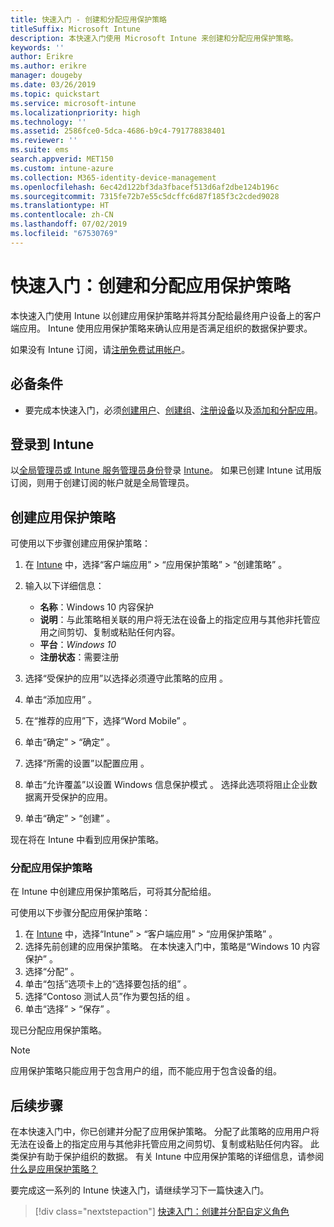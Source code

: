 ```yaml
---
title: 快速入门 - 创建和分配应用保护策略
titleSuffix: Microsoft Intune
description: 本快速入门使用 Microsoft Intune 来创建和分配应用保护策略。
keywords: ''
author: Erikre
ms.author: erikre
manager: dougeby
ms.date: 03/26/2019
ms.topic: quickstart
ms.service: microsoft-intune
ms.localizationpriority: high
ms.technology: ''
ms.assetid: 2586fce0-5dca-4686-b9c4-791778838401
ms.reviewer: ''
ms.suite: ems
search.appverid: MET150
ms.custom: intune-azure
ms.collection: M365-identity-device-management
ms.openlocfilehash: 6ec42d122bf3da3fbacef513d6af2dbe124b196c
ms.sourcegitcommit: 7315fe72b7e55c5dcffc6d87f185f3c2cded9028
ms.translationtype: HT
ms.contentlocale: zh-CN
ms.lasthandoff: 07/02/2019
ms.locfileid: "67530769"
---
```

# <a name="quickstart-create-and-assign-an-app-protection-policy"></a>快速入门：创建和分配应用保护策略

本快速入门使用 Intune 以创建应用保护策略并将其分配给最终用户设备上的客户端应用。 Intune 使用应用保护策略来确认应用是否满足组织的数据保护要求。

如果没有 Intune 订阅，请[注册免费试用帐户](free-trial-sign-up.md)。

## <a name="prerequisites"></a>必备条件

- 要完成本快速入门，必须[创建用户](quickstart-create-user.md)、[创建组](quickstart-create-group.md)、[注册设备](quickstart-setup-auto-enrollment.md)以及[添加和分配应用](quickstart-add-assign-app.md)。

## <a name="sign-in-to-intune"></a>登录到 Intune

以[全局管理员或 Intune 服务管理员身份](users-add.md#types-of-administrators)登录 [Intune](https://aka.ms/intuneportal)。 如果已创建 Intune 试用版订阅，则用于创建订阅的帐户就是全局管理员。

## <a name="create-an-app-protection-policy"></a>创建应用保护策略

可使用以下步骤创建应用保护策略：

1. 在 [Intune](https://aka.ms/intuneportal) 中，选择“客户端应用” > “应用保护策略” > “创建策略”    。 
2. 输入以下详细信息： 

    - **名称**：Windows 10 内容保护 
    - **说明**：与此策略相关联的用户将无法在设备上的指定应用与其他非托管应用之间剪切、复制或粘贴任何内容。 
    - **平台**：*Windows 10*
    - **注册状态**：需要注册 

3. 选择“受保护的应用”以选择必须遵守此策略的应用  。
4. 单击“添加应用”  。
5. 在“推荐的应用”下，选择“Word Mobile”   。
5. 单击“确定” > “确定”   。 
6. 选择“所需的设置”以配置应用  。
7. 单击“允许覆盖”以设置 Windows 信息保护模式  。 选择此选项将阻止企业数据离开受保护的应用。
8. 单击“确定” > “创建”   。

现在将在 Intune 中看到应用保护策略。

### <a name="assign-the-app-protection-policy"></a>分配应用保护策略

在 Intune 中创建应用保护策略后，可将其分配给组。 

可使用以下步骤分配应用保护策略：

1. 在 [Intune](https://aka.ms/intuneportal) 中，选择“Intune” > “客户端应用” > “应用保护策略”    。 
2. 选择先前创建的应用保护策略。 在本快速入门中，策略是“Windows 10 内容保护”  。
3. 选择“分配”  。
4. 单击“包括”选项卡上的“选择要包括的组”   。
5. 选择“Contoso 测试人员”作为要包括的组  。
6. 单击“选择”   > “保存”  。 

现已分配应用保护策略。

> [!NOTE]
> 应用保护策略只能应用于包含用户的组，而不能应用于包含设备的组。

## <a name="next-steps"></a>后续步骤

在本快速入门中，你已创建并分配了应用保护策略。 分配了此策略的应用用户将无法在设备上的指定应用与其他非托管应用之间剪切、复制或粘贴任何内容。 此类保护有助于保护组织的数据。 有关 Intune 中应用保护策略的详细信息，请参阅[什么是应用保护策略？](app-protection-policy.md)

要完成这一系列的 Intune 快速入门，请继续学习下一篇快速入门。

> [!div class="nextstepaction"]
> [快速入门：创建并分配自定义角色](quickstart-create-custom-role.md)
